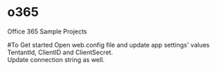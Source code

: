 # o365
Office 365 Sample Projects

#To Get started
Open web.config file and update app settings' values TentantId, ClientID and ClientSecret.<br />
Update connection string as well.
